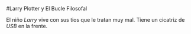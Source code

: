 #Larry Plotter y El Bucle Filosofal

El niño *Larry*  vive con sus tios que le tratan muy mal.
Tiene un cicatriz de *USB* en la frente.
